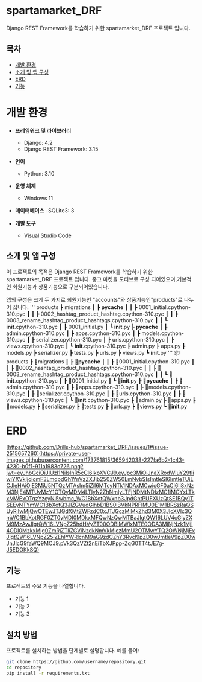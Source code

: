 # spartamarket_DRF

Django REST Framework를 학습하기 위한 spartamarket_DRF 프로젝트 입니다.


## 목차

- [개발 환경](#개발환경)
- [소개 및 앱 구성](#소개및앱구성)
- [ERD](#ERD)
- [기능](#기능)


# 개발 환경

- **프레임워크 및 라이브러리**
  - Django: 4.2
  - Django REST Framework: 3.15

- **언어**
  - Python: 3.10

- **운영 체제**
  - Windows 11

- **데이터베이스**
  -SQLite3: 3

- **개발 도구**
  - Visual Studio Code
 



## 소개 및 앱 구성

이 프로젝트의 목적은 Django REST Framework를 학습하기 위한 spartamarket_DRF 프로젝트 입니다.
중고 마켓을 모티브로 구성 되어있으며,기본적인 회원기능과 상품기능으로 구분되어있습니다.

앱의 구성은 크게 두 가지로 회원기능인 "accounts"와 상품기능인"products"로 나누어 집니다.
'''
products
 ┣ migrations
 ┃ ┣ __pycache__
 ┃ ┃ ┣ 0001_initial.cpython-310.pyc
 ┃ ┃ ┣ 0002_hashtag_product_hashtag.cpython-310.pyc
 ┃ ┃ ┣ 0003_rename_hashtag_product_hashtags.cpython-310.pyc
 ┃ ┃ ┗ __init__.cpython-310.pyc
 ┃ ┣ 0001_initial.py
 ┃ ┗ __init__.py
 ┣ __pycache__
 ┃ ┣ admin.cpython-310.pyc
 ┃ ┣ apps.cpython-310.pyc
 ┃ ┣ models.cpython-310.pyc
 ┃ ┣ serializer.cpython-310.pyc
 ┃ ┣ urls.cpython-310.pyc
 ┃ ┣ views.cpython-310.pyc
 ┃ ┗ __init__.cpython-310.pyc
 ┣ admin.py
 ┣ apps.py
 ┣ models.py
 ┣ serializer.py
 ┣ tests.py
 ┣ urls.py
 ┣ views.py
 ┗ __init__.py
'''
  📦products
 ┣ 📂migrations
 ┃ ┣ 📂__pycache__
 ┃ ┃ ┣ 📜0001_initial.cpython-310.pyc
 ┃ ┃ ┣ 📜0002_hashtag_product_hashtag.cpython-310.pyc
 ┃ ┃ ┣ 📜0003_rename_hashtag_product_hashtags.cpython-310.pyc
 ┃ ┃ ┗ 📜__init__.cpython-310.pyc
 ┃ ┣ 📜0001_initial.py
 ┃ ┗ 📜__init__.py
 ┣ 📂__pycache__
 ┃ ┣ 📜admin.cpython-310.pyc
 ┃ ┣ 📜apps.cpython-310.pyc
 ┃ ┣ 📜models.cpython-310.pyc
 ┃ ┣ 📜serializer.cpython-310.pyc
 ┃ ┣ 📜urls.cpython-310.pyc
 ┃ ┣ 📜views.cpython-310.pyc
 ┃ ┗ 📜__init__.cpython-310.pyc
 ┣ 📜admin.py
 ┣ 📜apps.py
 ┣ 📜models.py
 ┣ 📜serializer.py
 ┣ 📜tests.py
 ┣ 📜urls.py
 ┣ 📜views.py
 ┗ 📜__init__.py

# ERD
[https://github.com/Drills-hub/spartamarket_DRF/issues/1#issue-2515657260](https://private-user-images.githubusercontent.com/173761815/365942038-227fa6b2-1c43-4230-b0f1-911a1983c726.png?jwt=eyJhbGciOiJIUzI1NiIsInR5cCI6IkpXVCJ9.eyJpc3MiOiJnaXRodWIuY29tIiwiYXVkIjoicmF3LmdpdGh1YnVzZXJjb250ZW50LmNvbSIsImtleSI6ImtleTUiLCJleHAiOjE3MjU5NTQzMTAsIm5iZiI6MTcyNTk1NDAxMCwicGF0aCI6Ii8xNzM3NjE4MTUvMzY1OTQyMDM4LTIyN2ZhNmIyLTFjNDMtNDIzMC1iMGYxLTkxMWExOTgzYzcyNi5wbmc_WC1BbXotQWxnb3JpdGhtPUFXUzQtSE1BQy1TSEEyNTYmWC1BbXotQ3JlZGVudGlhbD1BS0lBVkNPRFlMU0E1M1BRSzRaQSUyRjIwMjQwOTEwJTJGdXMtZWFzdC0xJTJGczMlMkZhd3M0X3JlcXVlc3QmWC1BbXotRGF0ZT0yMDI0MDkxMFQwNzQwMTBaJlgtQW16LUV4cGlyZXM9MzAwJlgtQW16LVNpZ25hdHVyZT00ODBlMWIxMTE0ODA3MjNjNzk1MjI4ODI0MzkxMjg0ZmRjZTliZGViNzdkNmVkMjczMmU2OTMwYTQ2OWNjMjExJlgtQW16LVNpZ25lZEhlYWRlcnM9aG9zdCZhY3Rvcl9pZD0wJmtleV9pZD0wJnJlcG9faWQ9MCJ9.pVk3QzVZt2nEiTbXJPpp-ZqG0TT4tJE7g-J5EDOKkSQ)

## 기능

프로젝트의 주요 기능을 나열합니다.
- 기능 1
- 기능 2
- 기능 3

## 설치 방법

프로젝트를 설치하는 방법을 단계별로 설명합니다. 예를 들어:

```bash
git clone https://github.com/username/repository.git
cd repository
pip install -r requirements.txt
